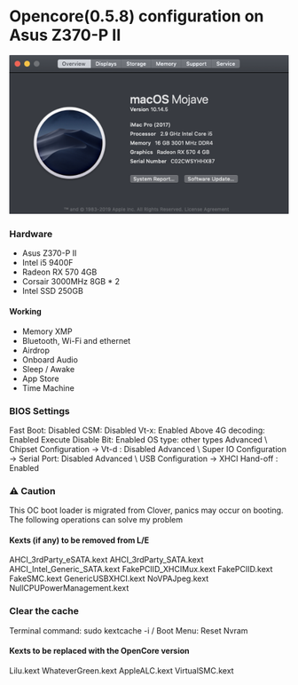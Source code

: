 # Opencore(0.5.8) configuration on Asus Z370-P II

![About My Mac](sysInfo.png)

### Hardware

- Asus Z370-P II
- Intel i5 9400F
- Radeon RX 570 4GB
- Corsair 3000MHz 8GB * 2
- Intel SSD 250GB

#### Working

- Memory XMP
- Bluetooth, Wi-Fi and ethernet
- Airdrop
- Onboard Audio
- Sleep / Awake
- App Store
- Time Machine


### BIOS Settings

Fast Boot: Disabled
CSM: Disabled
Vt-x: Enabled
Above 4G decoding: Enabled
Execute Disable Bit: Enabled
OS type: other types
Advanced \ Chipset Configuration → Vt-d : Disabled
Advanced \ Super IO Configuration → Serial Port: Disabled
Advanced \ USB Configuration → XHCI Hand-off : Enabled

### ⚠️ Caution

This OC boot loader is migrated from Clover, panics may occur on booting. The following operations can solve my problem

#### Kexts (if any) to be removed from L/E
AHCI_3rdParty_eSATA.kext
AHCI_3rdParty_SATA.kext
AHCI_Intel_Generic_SATA.kext
FakePCIID_XHCIMux.kext
FakePCIID.kext
FakeSMC.kext
GenericUSBXHCI.kext
NoVPAJpeg.kext
NullCPUPowerManagement.kext

### Clear the cache

Terminal command: sudo kextcache -i /
Boot Menu: Reset Nvram

#### Kexts to be replaced with the OpenCore version
Lilu.kext
WhateverGreen.kext
AppleALC.kext
VirtualSMC.kext






